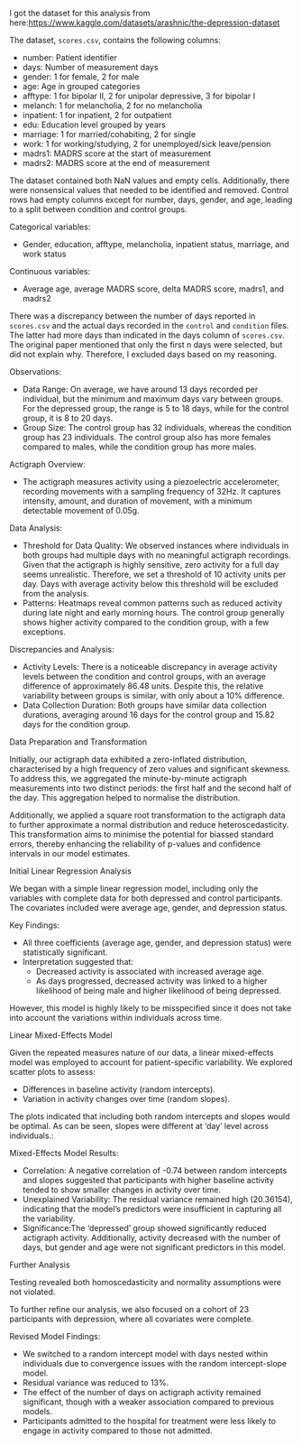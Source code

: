 I got the dataset for this analysis from here:https://www.kaggle.com/datasets/arashnic/the-depression-dataset


The dataset, `scores.csv`, contains the following columns:
- number: Patient identifier
- days: Number of measurement days
- gender: 1 for female, 2 for male
- age: Age in grouped categories
- afftype: 1 for bipolar II, 2 for unipolar depressive, 3 for bipolar I
- melanch: 1 for melancholia, 2 for no melancholia
- inpatient: 1 for inpatient, 2 for outpatient
- edu: Education level grouped by years
- marriage: 1 for married/cohabiting, 2 for single
- work: 1 for working/studying, 2 for unemployed/sick leave/pension
- madrs1: MADRS score at the start of measurement
- madrs2: MADRS score at the end of measurement

The dataset contained both NaN values and empty cells. Additionally, there were nonsensical values that needed to be identified and removed. Control rows had empty columns except for number, days, gender, and age, leading to a split between condition and control groups.

Categorical variables:
- Gender, education, afftype, melancholia, inpatient status, marriage, and work status

Continuous variables:
- Average age, average MADRS score, delta MADRS score, madrs1, and madrs2

There was a discrepancy between the number of days reported in `scores.csv` and the actual days recorded in the `control` and `condition` files. The latter had more days than indicated in the days column of `scores.csv`. The original paper mentioned that only the first n days were selected, but did not explain why. Therefore, I excluded days based on my reasoning.

Observations:
- Data Range: On average, we have around 13 days recorded per individual, but the minimum and maximum days vary between groups. For the depressed group, the range is 5 to 18 days, while for the control group, it is 8 to 20 days.
- Group Size: The control group has 32 individuals, whereas the condition group has 23 individuals. The control group also has more females compared to males, while the condition group has more males.

Actigraph Overview:
- The actigraph measures activity using a piezoelectric accelerometer, recording movements with a sampling frequency of 32Hz. It captures intensity, amount, and duration of movement, with a minimum detectable movement of 0.05g.

Data Analysis:
- Threshold for Data Quality: We observed instances where individuals in both groups had multiple days with no meaningful actigraph recordings. Given that the actigraph is highly sensitive, zero activity for a full day seems unrealistic. Therefore, we set a threshold of 10 activity units per day. Days with average activity below this threshold will be excluded from the analysis.
- Patterns: Heatmaps reveal common patterns such as reduced activity during late night and early morning hours. The control group generally shows higher activity compared to the condition group, with a few exceptions.

Discrepancies and Analysis:
- Activity Levels: There is a noticeable discrepancy in average activity levels between the condition and control groups, with an average difference of approximately 86.48 units. Despite this, the relative variability between groups is similar, with only about a 10% difference.
- Data Collection Duration: Both groups have similar data collection durations, averaging around 16 days for the control group and 15.82 days for the condition group.


Data Preparation and Transformation

Initially, our actigraph data exhibited a zero-inflated distribution, characterised by a high frequency of zero values and significant skewness. To address this, we aggregated the minute-by-minute actigraph measurements into two distinct periods: the first half and the second half of the day. This aggregation helped to normalise the distribution.

Additionally, we applied a square root transformation to the actigraph data to further approximate a normal distribution and reduce heteroscedasticity. This transformation aims to minimise the potential for biassed standard errors, thereby enhancing the reliability of p-values and confidence intervals in our model estimates.

Initial Linear Regression Analysis

We began with a simple linear regression model, including only the variables with complete data for both depressed and control participants. The covariates included were average age, gender, and depression status.

Key Findings:
- All three coefficients (average age, gender, and depression status) were statistically significant.
- Interpretation suggested that:
  - Decreased activity is associated with increased average age.
  - As days progressed, decreased activity was linked to a higher likelihood of being male and higher likelihood of being depressed. 

However, this model is highly likely to be misspecified since it does not take into account the variations within individuals across time.

Linear Mixed-Effects Model

Given the repeated measures nature of our data, a linear mixed-effects model was employed to account for patient-specific variability. We explored scatter plots to assess:
- Differences in baseline activity (random intercepts).
- Variation in activity changes over time (random slopes).

The plots indicated that including both random intercepts and slopes would be optimal. As can be seen, slopes were different at ‘day’ level across individuals.:




Mixed-Effects Model Results:
- Correlation: A negative correlation of -0.74 between random intercepts and slopes suggested that participants with higher baseline activity tended to show smaller changes in activity over time.
- Unexplained Variability: The residual variance remained high (20.36154), indicating that the model’s predictors were insufficient in capturing all the variability.
- Significance:The ‘depressed’ group showed significantly reduced actigraph activity. Additionally, activity decreased with the number of days, but gender and age were not significant predictors in this model.

Further Analysis

Testing revealed both homoscedasticity and normality assumptions were not violated.


 To further refine our analysis, we also focused on a cohort of 23 participants with depression, where all covariates were complete.

Revised Model Findings:
- We switched to a random intercept model with days nested within individuals due to convergence issues with the random intercept-slope model.
- Residual variance was reduced to 13%.
- The effect of the number of days on actigraph activity remained significant, though with a weaker association compared to previous models.
- Participants admitted to the hospital for treatment were less likely to engage in activity compared to those not admitted.

